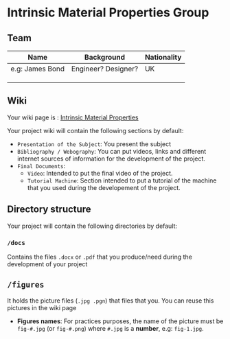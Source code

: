 # Intrinsic Material Properties Group

## Team

| Name            | Background          | Nationality |
|-----------------|---------------------|-------------|
| e.g: James Bond | Engineer? Designer? | UK          |
|                 |                     |             |
|                 |                     |             |
|                 |                     |             |


## Wiki
Your wiki page is : [Intrinsic Material Properties](https://github.com/LF2L/Functional-Material-Design/wiki/Intrinsic-Material-Properties)

Your project wiki will contain the following sections by default:

- `Presentation of the Subject`: You present the subject
- `Bibliography / Webography`: You can put videos, links and different internet sources of information for the development of the project.
- `Final Documents`: 
  - `Video`: Intended to put the final video of the project.
  - `Tutorial Machine`: Section intended to put a tutorial of the machine that you used during the developement of the project.



## Directory structure
Your project will contain the following directories by default:

### `/docs`
Contains the files  `.docx` or `.pdf` that you produce/need during the development of your project 

## `/figures`
It holds the picture files (`.jpg .pgn`) that files that you. You can reuse this pictures in the wiki page

- **Figures names**: For practices purposes, the name of the picture must be `fig-#.jpg` (or `fig-#.png`)  where `#.jpg` is a **number**, e.g: `fig-1.jpg`.



